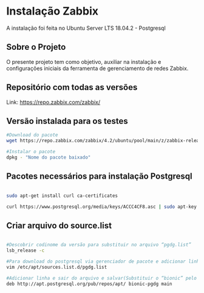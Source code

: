 # Instalação Zabbix 
A instalação foi feita no Ubuntu Server LTS 18.04.2 - Postgresql

## Sobre o Projeto 
O presente projeto tem como objetivo, auxiliar na instalação e configurações iniciais da ferramenta de gerenciamento de redes Zabbix. 

## Repositório com todas as versões 
Link: https://repo.zabbix.com/zabbix/

## Versão instalada para os testes 
``` bash
#Download do pacote 
wget https://repo.zabbix.com/zabbix/4.2/ubuntu/pool/main/z/zabbix-release/zabbix-release_4.2-1%2Bbionic_all.deb

#Instalar o pacote
dpkg - "Nome do pacote baixado"

```

## Pacotes necessários para instalação Postgresql 
``` bash

sudo apt-get install curl ca-certificates

curl https://www.postgresql.org/media/keys/ACCC4CF8.asc | sudo apt-key add -

``` 

## Criar arquivo do source.list

``` bash

#Descobrir codinome da versão para substituir no arquivo “pgdg.list”
lsb_release -c

#Para download do postgresql via gerenciador de pacote e adicionar linha
vim /etc/apt/sources.list.d/pgdg.list

#Adicionar linha e sair do arquivo e salvar(Substituir o “bionic” pelo nome da sua versão)
deb http://apt.postgresql.org/pub/repos/apt/ bionic-pgdg main

``` 
